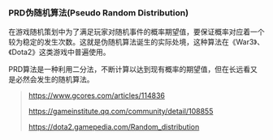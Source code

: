 ### PRD伪随机算法(Pseudo Random Distribution)

在游戏随机策划中为了满足玩家对随机事件的概率期望值，要保证概率对应着一个较为稳定的发生次数。这就是伪随机算法诞生的实际处境，这种算法在《War3》、《Dota2》这类游戏中普遍使用。

PRD算法是一种利用二分法，不断计算以达到现有概率的期望值，但在长远看又是必然会发生的随机算法。

> https://www.gcores.com/articles/114836
>
> https://gameinstitute.qq.com/community/detail/108855
>
> https://dota2.gamepedia.com/Random_distribution

